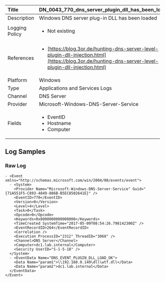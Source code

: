 | Title             | DN_0043_770_dns_server_plugin_dll_has_been_loaded                                                                                                      |
|:------------------|:-----------------------------------------------------------------------------------------------------------------|
| Description       | Windows DNS server plug-in DLL has been loaded                                                                                                |
| Logging Policy    | <ul><li> Not existing </li></ul> | 
| References     		| <ul><li>[https://blog.3or.de/hunting-dns-server-level-plugin-dll-injection.html](https://blog.3or.de/hunting-dns-server-level-plugin-dll-injection.html)</li></ul>                                  |
| Platform       		| Windows   |
| Type           		| Applications and Services Logs 		| 
| Channel        		| DNS Server    |
| Provider       		| Microsoft-Windows-DNS-Server-Service   |
| Fields         		| <ul><li>EventID</li><li>Hostname</li><li>Computer</li></ul>                                               |


## Log Samples

### Raw Log

```
- <Event xmlns="http://schemas.microsoft.com/win/2004/08/events/event">
  - <System>
    <Provider Name="Microsoft-Windows-DNS-Server-Service" Guid="{71A551F5-C893-4849-886B-B5EC8502641E}" /> 
    <EventID>770</EventID> 
    <Version>0</Version> 
    <Level>4</Level> 
    <Task>0</Task> 
    <Opcode>0</Opcode> 
    <Keywords>0x8000000000008000</Keywords> 
    <TimeCreated SystemTime="2017-05-09T08:54:26.798142300Z" /> 
    <EventRecordID>264</EventRecordID> 
    <Correlation /> 
    <Execution ProcessID="2312" ThreadID="3068" /> 
    <Channel>DNS Server</Channel> 
    <Computer>dc1.lab.internal</Computer> 
    <Security UserID="S-1-5-18" /> 
  </System>
  - <EventData Name="DNS_EVENT_PLUGIN_DLL_LOAD_OK">
    <Data Name="param1">\\192.168.0.149\dll\wtf.dll</Data> 
    <Data Name="param2">dc1.lab.internal</Data> 
  </EventData>
</Event>

```




